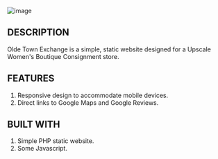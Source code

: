 ![image](https://user-images.githubusercontent.com/59033117/135487337-91522b45-7052-4574-a496-7e77639343a6.png)

DESCRIPTION
------------
Olde Town Exchange is a simple, static website designed for a Upscale Women's Boutique Consignment store.

FEATURES
--------
1. Responsive design to accommodate mobile devices.
2. Direct links to Google Maps and Google Reviews.

BUILT WITH
-----------
1. Simple PHP static website.
2. Some Javascript.
